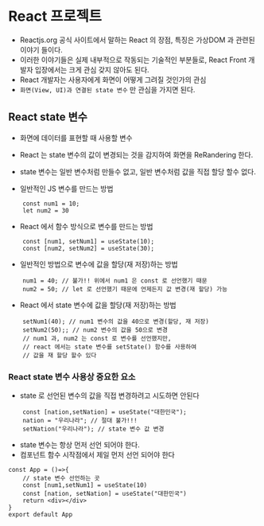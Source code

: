# React 프로젝트

- Reactjs.org 공식 사이트에서 말하는 React 의 장점, 특징은 가상DOM 과 관련된 이야기 들이다.
- 이러한 이야기들은 실제 내부적으로 작동되는 기술적인 부분들로, React Front 개발자 입장에서는 크게 관심 갖지 않아도 된다.
- React 개발자는 사용자에게 화면이 어떻게 그려질 것인가의 관심
- `화면(View, UI)과 연결된 state 변수` 만 관심을 가지면 된다.

## React state 변수

- 화면에 데이터를 표현할 때 사용할 변수
- React 는 state 변수의 값이 변경되는 것을 감지하여 화면을 ReRandering 한다.
- state 변수는 일반 변수처럼 만들수 없고, 일반 변수처럼 값을 직접 할당 할수 없다.

- 일반적인 JS 변수를 만드는 방법

```JS
    const num1 = 10;
    let num2 = 30
```

- React 에서 함수 방식으로 변수를 만드는 방법

```JS
    const [num1, setNum1] = useState(10);
    const [num2, setNum2] = useState(30);
```

- 일반적인 방법으로 변수에 값을 할당(재 저장)하는 방법

```JS
    num1 = 40; // 불가!! 위에서 num1 은 const 로 선언했기 때문
    num2 = 50; // let 로 선언했기 때문에 언제든지 값 변경(재 할당) 가능
```

- React 에서 state 변수에 값을 할당(재 저장)하는 방법

```JS
    setNum1(40); // num1 변수의 값을 40으로 변경(할당, 재 저장)
    setNum2(50);; // num2 변수의 값을 50으로 변경
    // num1 과, num2 는 const 로 변수를 선언했지만,
    // react 에서는 state 변수를 setState() 함수를 사용하여
    // 값을 재 할당 할수 있다
```

### React state 변수 사용상 중요한 요소

- state 로 선언된 변수의 값을 직접 변경하려고 시도하면 안된다

```JS
    const [nation,setNation] = useState("대한민국");
    nation = "우리나라"; // 절대 불가!!!
    setNation("우리나라"); // state 변수 값 변경
```

- state 변수는 항상 먼저 선언 되어야 한다.
- 컴포넌트 함수 시작점에서 제일 먼저 선언 되어야 한다

```JS
const App = ()=>{
    // state 변수 선언하는 곳
    const [num1,setNum1] = useState(10)
    const [nation, setNation] = useState("대한민국")
    return <div></div>
}
export default App
```
